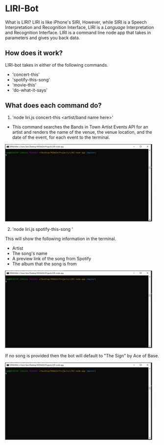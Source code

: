 # LIRI-Bot
What is LIRI? LIRI is like iPhone's SIRI, However, while SIRI is a Speech Interpretation and Recognition Interface, LIRI is a _Language_ Interpretation and Recognition Interface. LIRI is a command line node app that takes in parameters and gives you back data.

## How does it work?
LIRI-bot takes in either of the following commands.
* 'concert-this'
* 'spotify-this-song'
* 'movie-this'
* 'do-what-it-says'

## What does each command do?
1. 'node liri.js concert-this <artist/band name here>'
* This command searches the Bands in Town Artist Events API for an artist and renders the name of the venue, the venue location, and the date of the event, for each event to the terminal. 

![](./images/gif1.gif)

2. 'node liri.js spotify-this-song <song name here>'

This will show the following information in the terminal.
  * Artist
  * The song's name
  * A preview link of the song from Spotify
  * The album that the song is from

![](./images/gif2.gif)

If no song is provided then the bot will default to "The Sign" by Ace of Base.

![](./images/gif3.gif)

